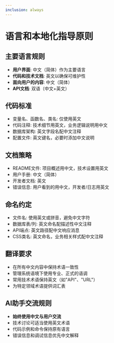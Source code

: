 ```yaml
---
inclusion: always
---
```


# 语言和本地化指导原则

## 主要语言规则
- **用户界面**: 中文（简体）作为主要语言
- **代码和技术文档**: 英文以确保可维护性
- **面向用户的内容**: 中文（简体）
- **API文档**: 双语（中文+英文）

## 代码标准
- 变量名、函数名、类名: 仅使用英文
- 代码注释: 技术细节用英文，业务逻辑说明用中文
- 数据库架构: 英文字段名配中文注释
- 配置文件: 英文键名，必要时添加中文说明

## 文档策略
- README文件: 项目概述用中文，技术设置用英文
- 用户手册: 中文（简体）
- 开发者文档: 英文
- 错误信息: 用户看到的用中文，开发者/日志用英文

## 命名约定
- 文件名: 使用英文或拼音，避免中文字符
- 数据库表/列: 英文命名配描述性中文注释
- API端点: 英文路径配中文响应消息
- CSS类名: 英文命名，业务相关样式配中文注释

## 翻译要求
- 在所有中文内容中保持术语一致性
- 管理系统语境下使用专业、正式的语调
- 常用技术术语保持英文（如"API"、"URL"）
- 为特定领域术语提供词汇表

## AI助手交流规则
- **始终使用中文与用户交流**
- 技术讨论可适当使用英文术语
- 代码示例和命令保持原有语言
- 错误信息和调试信息优先中文解释